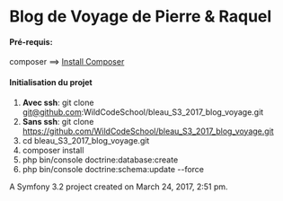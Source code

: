 Blog de Voyage de Pierre & Raquel
======

#### Pré-requis: 
composer ==> [Install Composer](https://getcomposer.org/doc/00-intro.md)

#### Initialisation du projet
1. **Avec ssh**: git clone git@github.com:WildCodeSchool/bleau_S3_2017_blog_voyage.git
2. **Sans ssh**: git clone https://github.com/WildCodeSchool/bleau_S3_2017_blog_voyage.git
3. cd bleau_S3_2017_blog_voyage.git
4. composer install
5. php bin/console doctrine:database:create
6. php bin/console doctrine:schema:update --force

A Symfony 3.2 project created on March 24, 2017, 2:51 pm.
